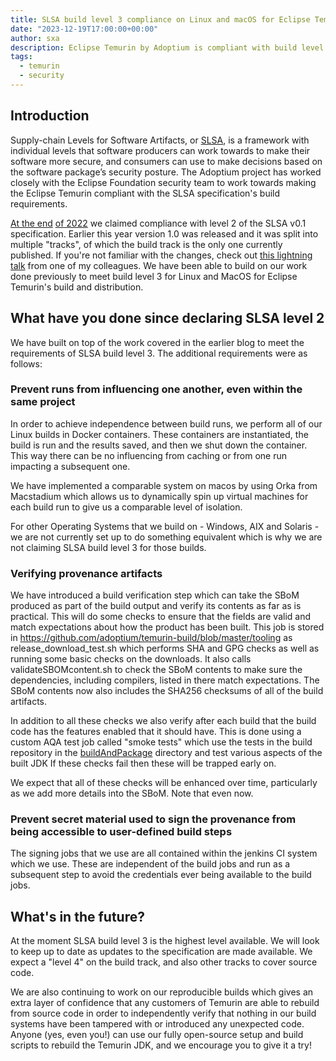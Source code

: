 ```yaml
---
title: SLSA build level 3 compliance on Linux and macOS for Eclipse Temurin
date: "2023-12-19T17:00:00+00:00"
author: sxa
description: Eclipse Temurin by Adoptium is compliant with build level 3 of the SLSA 1.0 secure development framework on Linux and macOS.
tags:
  - temurin
  - security
---
```


## Introduction

Supply-chain Levels for Software Artifacts, or [SLSA](https://slsa.dev), is a framework with individual levels that software
producers can work towards to make their software more secure, and consumers
can use to make decisions based on the software package’s security posture.  The
Adoptium project has worked closely with the Eclipse Foundation security
team to work towards making the Eclipse Temurin compliant with the SLSA
specification's build requirements.



[At the end](https://adoptium.net/blog/2022/11/slsa2-temurin/)
[of 2022](https://newsroom.eclipse.org/eclipse-newsletter/2022/december/eclipse-temurin-slsa-level-two-compliant)
we claimed compliance with level 2 of the SLSA v0.1 specification.  Earlier
this year version 1.0 was released and it was split into multiple "tracks",
of which the build track is the only one currently published.  If you're not
familiar with the changes, check out [this lightning
talk](https://youtu.be/uLXzyutZEmQ?si=XjD9H6uO_GEjJVBG) from one of my
colleagues.  We have been able to build on our work done previously to meet
build level 3 for Linux and MacOS for Eclipse Temurin's build and
distribution.

## What have you done since declaring SLSA level 2

We have built on top of the work covered in the earlier blog to meet the
requirements of SLSA build level 3. The additional requirements were as
follows:

### Prevent runs from influencing one another, even within the same project

In order to achieve independence between build runs, we perform all of our
Linux builds in Docker containers. These containers are instantiated, the
build is run and the results saved, and then we shut down the container.
This way there can be no influencing from caching or from one run impacting
a subsequent one.

We have implemented a comparable system on macos by using Orka from
Macstadium which allows us to dynamically spin up virtual machines for each
build run to give us a comparable level of isolation.

For other Operating Systems that we build on - Windows, AIX and Solaris - we
are not currently set up to do something equivalent which is why we are not
claiming SLSA build level 3 for those builds.

### Verifying provenance artifacts

We have introduced a build verification step which can take the SBoM
produced as part of the build output and verify its contents as far as is
practical.  This will do some checks to ensure that the fields are valid and
match expectations about how the product has been built.  This job is stored
in https://github.com/adoptium/temurin-build/blob/master/tooling as
release_download_test.sh which performs SHA and GPG checks as well as
running some basic checks on the downloads.  It also calls
validateSBOMcontent.sh to check the SBoM contents to make sure the
dependencies, including compilers, listed in there match expectations. The
SBoM contents now also includes the SHA256 checksums of all of the build
artifacts.

In addition to all these checks we also verify after each build that the
build code has the features enabled that it should have. This is done using
a custom AQA test job called "smoke tests" which use the tests in the build
repository in the
[buildAndPackage](https://github.com/adoptium/temurin-build/tree/master/test/functional/buildAndPackage)
directory and test various aspects of the built JDK If these checks fail
then these will be trapped early on.

We expect that all of these checks will be enhanced over time, particularly
as we add more details into the SBoM. Note that even now.

### Prevent secret material used to sign the provenance from being accessible to user-defined build steps

The signing jobs that we use are all contained within the jenkins CI system
which we use. These are independent of the build jobs and run as a
subsequent step to avoid the credentials ever being available to the build
jobs.

## What's in the future?

At the moment SLSA build level 3 is the highest level available. We will
look to keep up to date as updates to the specification are made available.
We expect a "level 4" on the build track, and also other tracks to cover
source code.

We are also continuing to work on our reproducible builds which gives an
extra layer of confidence that any customers of Temurin are able to rebuild
from source code in order to independently verify that nothing in our build
systems have been tampered with or introduced any unexpected code.  Anyone
(yes, even you!) can use our fully open-source setup and build scripts to
rebuild the Temurin JDK, and we encourage you to give it a try!

